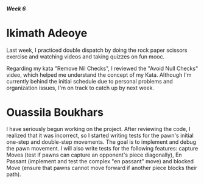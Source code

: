##### Week 6

# Ikimath Adeoye

Last week, I practiced double dispatch by doing the rock paper scissors exercise and watching videos  and taking quizzes on fun mooc.

Regarding my kata "Remove Nil Checks", I reviewed the "Avoid Null Checks" video, which helped me understand the concept of my Kata. Although I'm currently behind the initial schedule due to personal problems and organization issues, I'm on track to catch up by next week.


# Ouassila Boukhars

I have seriously begun working on the project. After reviewing the code, I realized that it was incorrect, so I started writing tests for the pawn's initial one-step and double-step movements. The goal is to implement and debug the pawn movement. I will also write tests for the following features: capture Moves (test if pawns can capture an opponent's piece diagonally), En Passant (implement and test the complex "en passant" move) and blocked Move (ensure that pawns cannot move forward if another piece blocks their path).

